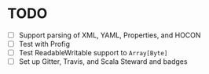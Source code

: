 # TODO

- [ ] Support parsing of XML, YAML, Properties, and HOCON
- [ ] Test with Profig
- [ ] Test ReadableWritable support to `Array[Byte]`
- [ ] Set up Gitter, Travis, and Scala Steward and badges